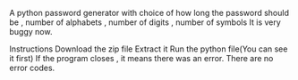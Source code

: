 A python password generator with choice of how long the password should be , number of alphabets , number of digits , number of symbols
It is very buggy now.

Instructions
Download the zip file
Extract it
Run the python file(You can see it first)
If the program closes , it means there was an error.
There are no error codes.
